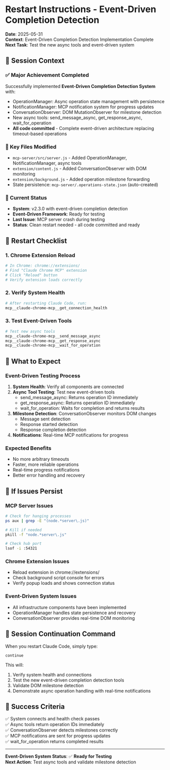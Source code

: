 # Restart Instructions - Event-Driven Completion Detection

**Date**: 2025-05-31  
**Context**: Event-Driven Completion Detection Implementation Complete  
**Next Task**: Test the new async tools and event-driven system

## 🚀 Session Context

### ✅ Major Achievement Completed
Successfully implemented **Event-Driven Completion Detection System** with:
- OperationManager: Async operation state management with persistence
- NotificationManager: MCP notification system for progress updates  
- ConversationObserver: DOM MutationObserver for milestone detection
- New async tools: send_message_async, get_response_async, wait_for_operation
- **All code committed** - Complete event-driven architecture replacing timeout-based operations

### 📁 Key Files Modified
- `mcp-server/src/server.js` - Added OperationManager, NotificationManager, async tools
- `extension/content.js` - Added ConversationObserver with DOM monitoring
- `extension/background.js` - Added operation milestone forwarding
- State persistence: `mcp-server/.operations-state.json` (auto-created)

### 🎯 Current Status
- **System**: v2.3.0 with event-driven completion detection
- **Event-Driven Framework**: Ready for testing
- **Last Issue**: MCP server crash during testing
- **Status**: Clean restart needed - all code committed and ready

## 🔄 Restart Checklist

### 1. **Chrome Extension Reload**
```bash
# In Chrome: chrome://extensions/
# Find "Claude Chrome MCP" extension
# Click "Reload" button
# Verify extension loads correctly
```

### 2. **Verify System Health**
```bash
# After restarting Claude Code, run:
mcp__claude-chrome-mcp__get_connection_health
```

### 3. **Test Event-Driven Tools**
```bash
# Test new async tools
mcp__claude-chrome-mcp__send_message_async
mcp__claude-chrome-mcp__get_response_async
mcp__claude-chrome-mcp__wait_for_operation
```

## 🎪 What to Expect

### **Event-Driven Testing Process**
1. **System Health**: Verify all components are connected
2. **Async Tool Testing**: Test new event-driven tools
   - send_message_async: Returns operation ID immediately
   - get_response_async: Returns operation ID immediately
   - wait_for_operation: Waits for completion and returns results
3. **Milestone Detection**: ConversationObserver monitors DOM changes
   - Message sent detection
   - Response started detection
   - Response completion detection
4. **Notifications**: Real-time MCP notifications for progress

### **Expected Benefits**
- No more arbitrary timeouts
- Faster, more reliable operations
- Real-time progress notifications
- Better error handling and recovery

## 🔧 If Issues Persist

### **MCP Server Issues**
```bash
# Check for hanging processes
ps aux | grep -E "(node.*server\.js)"

# Kill if needed  
pkill -f "node.*server\.js"

# Check hub port
lsof -i :54321
```

### **Chrome Extension Issues**
- Reload extension in chrome://extensions/
- Check background script console for errors
- Verify popup loads and shows connection status

### **Event-Driven System Issues**
- All infrastructure components have been implemented
- OperationManager handles state persistence and recovery
- ConversationObserver provides real-time DOM monitoring

## 📝 Session Continuation Command

When you restart Claude Code, simply type:

```
continue
```

This will:
1. Verify system health and connections
2. Test the new event-driven completion detection tools
3. Validate DOM milestone detection
4. Demonstrate async operation handling with real-time notifications

## 🎯 Success Criteria

✅ System connects and health check passes  
✅ Async tools return operation IDs immediately  
✅ ConversationObserver detects milestones correctly  
✅ MCP notifications are sent for progress updates  
✅ wait_for_operation returns completed results  

---

**Event-Driven System Status**: ✅ **Ready for Testing**  
**Next Action**: Test async tools and validate milestone detection